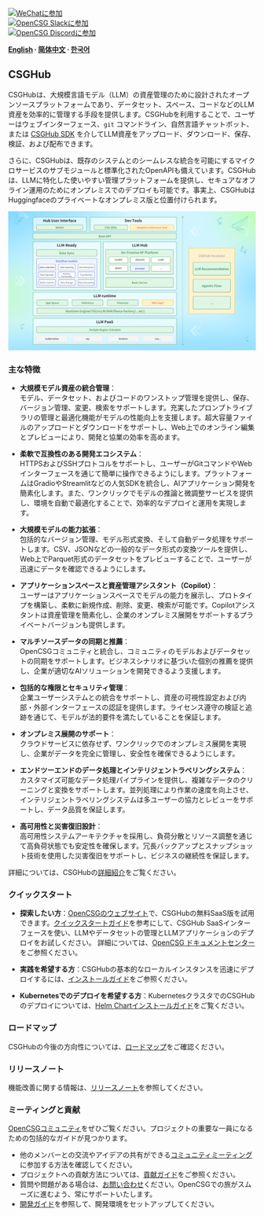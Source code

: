 
[![WeChatに参加](https://img.shields.io/badge/wechat-join_chat-white.svg?logo=wechat&style=social)](./docs/images/wechat-assistant-new.png)  
[![OpenCSG Slackに参加](https://img.shields.io/badge/slack-join_chat-white.svg?logo=slack&style=social)](https://join.slack.com/t/opencsghq/shared_invite/zt-2fmtem7hs-s_RmMeoOIoF1qzslql2q~A)  
[![OpenCSG Discordに参加](https://img.shields.io/badge/discord-join_chat-white.svg?logo=discord&style=social)](https://discord.gg/bXnu4C9BkR)  

**[English](README.md) ∙ [简体中文](README_zh.md) ∙ [한국어](README_kr.md)**

## CSGHub

CSGHubは、大規模言語モデル（LLM）の資産管理のために設計されたオープンソースプラットフォームであり、データセット、スペース、コードなどのLLM資産を効率的に管理する手段を提供します。CSGHubを利用することで、ユーザーはウェブインターフェース、`git` コマンドライン、自然言語チャットボット、または [CSGHub SDK](https://github.com/OpenCSGs/csghub-sdk) を介してLLM資産をアップロード、ダウンロード、保存、検証、および配布できます。

さらに、CSGHubは、既存のシステムとのシームレスな統合を可能にするマイクロサービスのサブモジュールと標準化されたOpenAPIも備えています。CSGHubは、LLMに特化した使いやすい管理プラットフォームを提供し、セキュアなオフライン運用のためにオンプレミスでのデプロイも可能です。事実上、CSGHubはHuggingfaceのプライベートなオンプレミス版と位置付けられます。

![CSGHub](./docs/images/csghub_framework.png)

### 主な特徴

- **大規模モデル資産の統合管理**：  
  モデル、データセット、およびコードのワンストップ管理を提供し、保存、バージョン管理、変更、検索をサポートします。充実したプロンプトライブラリの管理と最適化機能がモデルの性能向上を支援します。超大容量ファイルのアップロードとダウンロードをサポートし、Web上でのオンライン編集とプレビューにより、開発と協業の効率を高めます。

- **柔軟で互換性のある開発エコシステム**：  
  HTTPSおよびSSHプロトコルをサポートし、ユーザーがGitコマンドやWebインターフェースを通じて簡単に操作できるようにします。プラットフォームはGradioやStreamlitなどの人気SDKを統合し、AIアプリケーション開発を簡素化します。また、ワンクリックでモデルの推論と微調整サービスを提供し、環境を自動で最適化することで、効率的なデプロイと運用を実現します。

- **大規模モデルの能力拡張**：  
  包括的なバージョン管理、モデル形式変換、そして自動データ処理をサポートします。CSV、JSONなどの一般的なデータ形式の変換ツールを提供し、Web上でParquet形式のデータセットをプレビューすることで、ユーザーが迅速にデータを確認できるようにします。

- **アプリケーションスペースと資産管理アシスタント（Copilot）**：  
  ユーザーはアプリケーションスペースでモデルの能力を展示し、プロトタイプを構築し、柔軟に新規作成、削除、変更、検索が可能です。Copilotアシスタントは資産管理を簡素化し、企業のオンプレミス展開をサポートするプライベートバージョンも提供します。

- **マルチソースデータの同期と推薦**：  
  OpenCSGコミュニティと統合し、コミュニティのモデルおよびデータセットの同期をサポートします。ビジネスシナリオに基づいた個別の推薦を提供し、企業が適切なAIソリューションを開発できるよう支援します。

- **包括的な権限とセキュリティ管理**：  
  企業ユーザーシステムとの統合をサポートし、資産の可視性設定および内部・外部インターフェースの認証を提供します。ライセンス遵守の検証と追跡を通じて、モデルが法的要件を満たしていることを保証します。

- **オンプレミス展開のサポート**：  
  クラウドサービスに依存せず、ワンクリックでのオンプレミス展開を実現し、企業がデータを完全に管理し、安全性を確保できるようにします。

- **エンドツーエンドのデータ処理とインテリジェントラベリングシステム**：  
  カスタマイズ可能なデータ処理パイプラインを提供し、複雑なデータのクリーニングと変換をサポートします。並列処理により作業の速度を向上させ、インテリジェントラベリングシステムは多ユーザーの協力とレビューをサポートし、データ品質を保証します。

- **高可用性と災害復旧設計**：  
  高可用性システムアーキテクチャを採用し、負荷分散とリソース調整を通じて高負荷状態でも安定性を確保します。冗長バックアップとスナップショット技術を使用した災害復旧をサポートし、ビジネスの継続性を保証します。

詳細については、CSGHubの[詳細紹介](./docs/detailed_intro_en.md)をご覧ください。

### クイックスタート

- **探索したい方**：[OpenCSGのウェブサイト](https://opencsg.com/models)で、CSGHubの無料SaaS版を試用できます。[クイックスタートガイド](./docs/csghub_saas_en.md)を参考にして、CSGHub SaaSインターフェースを使い、LLMやデータセットの管理とLLMアプリケーションのデプロイをお試しください。
詳細については、[OpenCSG ドキュメントセンター](https://opencsg.com/docs/en/intro)をご参照ください。

- **実践を希望する方**：CSGHubの基本的なローカルインスタンスを迅速にデプロイするには、[インストールガイド](https://github.com/OpenCSGs/csghub-installer/tree/main/docker-compose/csghub)をご参照ください。

- **Kubernetesでのデプロイを希望する方**：KubernetesクラスタでのCSGHubのデプロイについては、[Helm Chartインストールガイド](https://github.com/OpenCSGs/csghub-installer/tree/main/helm-chart)をご覧ください。

### ロードマップ

CSGHubの今後の方向性については、[ロードマップ](./docs/roadmap_en.md)をご確認ください。

### リリースノート

機能改善に関する情報は、[リリースノート](./docs/release_notes.md)を参照してください。

### ミーティングと貢献

[OpenCSGコミュニティ](https://github.com/OpenCSGs/community)をぜひご覧ください。プロジェクトの重要な一員になるための包括的なガイドが見つかります。

- 他のメンバーとの交流やアイデアの共有ができる[コミュニティミーティング](https://github.com/OpenCSGs/community?tab=readme-ov-file#community-meeting)に参加する方法を確認してください。  
- プロジェクトへの貢献方法については、[貢献ガイド](https://github.com/OpenCSGs/community/blob/main/guidelines/CONTRIBUTING_en.md)をご参照ください。  
- 質問や問題がある場合は、[お問い合わせ](https://github.com/OpenCSGs/community?tab=readme-ov-file#questions-and-issues)ください。OpenCSGでの旅がスムーズに進むよう、常にサポートいたします。  
- [開発ガイド](./docs/setup_en.md)を参照して、開発環境をセットアップしてください。
